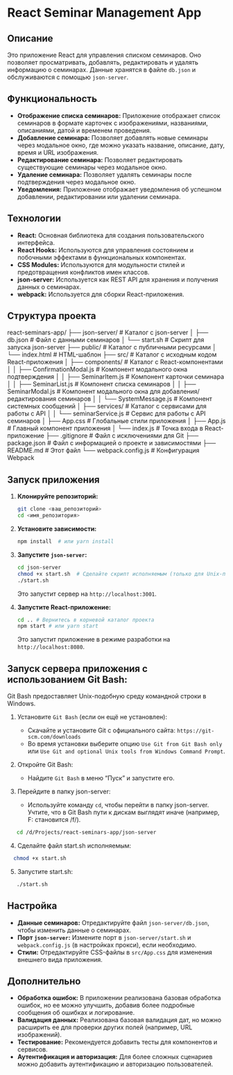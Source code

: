 # React Seminar Management App

## Описание

Это приложение React для управления списком семинаров. Оно позволяет просматривать, добавлять, редактировать и удалять информацию о семинарах. Данные хранятся в файле `db.json` и обслуживаются с помощью `json-server`.

## Функциональность

- **Отображение списка семинаров:** Приложение отображает список семинаров в формате карточек с изображениями, названиями, описаниями, датой и временем проведения.
- **Добавление семинара:** Позволяет добавлять новые семинары через модальное окно, где можно указать название, описание, дату, время и URL изображения.
- **Редактирование семинара:** Позволяет редактировать существующие семинары через модальное окно.
- **Удаление семинара:** Позволяет удалять семинары после подтверждения через модальное окно.
- **Уведомления:** Приложение отображает уведомления об успешном добавлении, редактировании или удалении семинара.

## Технологии

- **React:** Основная библиотека для создания пользовательского интерфейса.
- **React Hooks:** Используются для управления состоянием и побочными эффектами в функциональных компонентах.
- **CSS Modules:** Используются для модульности стилей и предотвращения конфликтов имен классов.
- **json-server:** Используется как REST API для хранения и получения данных о семинарах.
- **webpack:** Используется для сборки React-приложения.

## Структура проекта

react-seminars-app/
├── json-server/ # Каталог с json-server
│ ├── db.json # Файл с данными семинаров
│ └── start.sh # Скрипт для запуска json-server
├── public/ # Каталог с публичными ресурсами
│ └── index.html # HTML-шаблон
├── src/ # Каталог с исходным кодом React-приложения
│ ├── components/ # Каталог с React-компонентами
│ │ ├── ConfirmationModal.js # Компонент модального окна подтверждения
│ │ ├── SeminarItem.js # Компонент карточки семинара
│ │ ├── SeminarList.js # Компонент списка семинаров
│ │ ├── SeminarModal.js # Компонент модального окна для добавления/редактирования семинаров
│ │ └── SystemMessage.js # Компонент системных сообщений
│ ├── services/ # Каталог с сервисами для работы с API
│ │ └── seminarService.js # Сервис для работы с API семинаров
│ ├── App.css # Глобальные стили приложения
│ ├── App.js # Главный компонент приложения
│ └── index.js # Точка входа в React-приложение
├── .gitignore # Файл с исключениями для Git
├── package.json # Файл с информацией о проекте и зависимостями
├── README.md # Этот файл
└── webpack.config.js # Конфигурация Webpack

## Запуск приложения

1.  **Клонируйте репозиторий:**

    ```bash
    git clone <ваш_репозиторий>
    cd <имя_репозитория>
    ```

2.  **Установите зависимости:**

    ```bash
    npm install  # или yarn install
    ```

3.  **Запустите `json-server`:**

    ```bash
    cd json-server
    chmod +x start.sh  # Сделайте скрипт исполняемым (только для Unix-подобных систем)
    ./start.sh
    ```

    Это запустит сервер на `http://localhost:3001`.

4.  **Запустите React-приложение:**

    ```bash
    cd .. # Вернитесь в корневой каталог проекта
    npm start # или yarn start
    ```

    Это запустит приложение в режиме разработки на `http://localhost:8080`.

## Запуск сервера приложения с использованием Git Bash:

Git Bash предоставляет Unix-подобную среду командной строки в Windows.

1. Установите `Git Bash` (если он ещё не установлен):
   - Скачайте и установите Git с официального сайта: `https://git-scm.com/downloads`
   - Во время установки выберите опцию `Use Git from Git Bash only` или `Use Git and optional Unix tools from Windows Command Prompt`.
2. Откройте Git Bash:
   - Найдите `Git Bash` в меню “Пуск” и запустите его.
3. Перейдите в папку json-server:

   - Используйте команду `cd`, чтобы перейти в папку json-server. Учтите, что в Git Bash пути к дискам выглядят иначе (например, F: становится /f/).

```bash
   cd /d/Projects/react-seminars-app/json-server
```

4. Сделайте файл start.sh исполняемым:

```bash
  chmod +x start.sh
```

5. Запустите start.sh:

```bash
   ./start.sh
```

## Настройка

- **Данные семинаров:** Отредактируйте файл `json-server/db.json`, чтобы изменить данные о семинарах.
- **Порт `json-server`:** Измените порт в `json-server/start.sh` и `webpack.config.js` (в настройках прокси), если необходимо.
- **Стили:** Отредактируйте CSS-файлы в `src/App.css` для изменения внешнего вида приложения.

## Дополнительно

- **Обработка ошибок:** В приложении реализована базовая обработка ошибок, но ее можно улучшить, добавив более подробные сообщения об ошибках и логирование.
- **Валидация данных:** Реализована базовая валидация дат, но можно расширить ее для проверки других полей (например, URL изображений).
- **Тестирование:** Рекомендуется добавить тесты для компонентов и сервисов.
- **Аутентификация и авторизация:** Для более сложных сценариев можно добавить аутентификацию и авторизацию пользователей.
